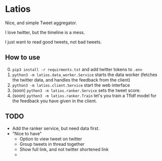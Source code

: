 # Latios
Nice, and simple Tweet aggregator.

I love twitter, but the timeline is a mess.

I just want to read good tweets, not bad tweets.

## How to use 
0. `pip3 install -r requirments.txt` and add twitter tokens to `.env`
1. `python3 -m latios.data_worker.Service` starts the data worker (fetches the twitter data, and handles the feedback from the client)
2. `python3 -m latios.client.Service` start the web interface
3. (soon) `python3 -m latios.ranker.Service` sets the tweet score.
4. (soon) `python3 -m latios.ranker.Train` let's you train a TfIdf model for the feedback you have given in the client.

## TODO
- Add the ranker service, but need data first. 
- "Nice to have"
  - Option to view tweet on twitter
  - Group tweets in thread together
  - Show full link, and not twitter shortened link
  - 
